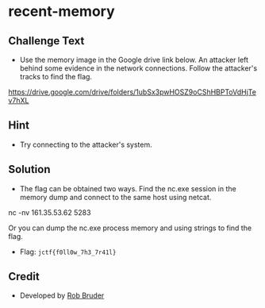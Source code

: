 # recent-memory

## Challenge Text
* Use the memory image in the Google drive link below.  An attacker left behind some evidence in the network connections.  Follow the attacker's tracks to find the flag.

https://drive.google.com/drive/folders/1ubSx3pwHOSZ9oCShHBPToVdHjTev7hXL 

## Hint
* Try connecting to the attacker's system.

## Solution
* The flag can be obtained two ways.  Find the nc.exe session in the memory dump and connect to the same host using netcat.

nc -nv 161.35.53.62 5283

Or you can dump the nc.exe process memory and using strings to find the flag.

* Flag: `jctf{f0ll0w_7h3_7r41l}`

## Credit
* Developed by [Rob Bruder](https://github.com/njccicrob)
